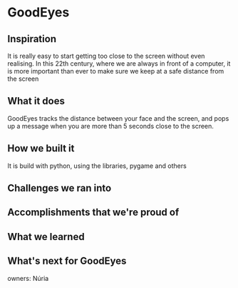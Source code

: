 # GoodEyes


## Inspiration
It is really easy to start getting too close to the screen without even realising. In this 22th century, where we are always in front of a computer, it is more important than ever to make sure we keep at a safe distance from the screen


## What it does
GoodEyes tracks the distance between your face and the screen, and pops up a message when you are more than 5 seconds close to the screen.

## How we built it
It is build with python, using the libraries, pygame and others

## Challenges we ran into


## Accomplishments that we're proud of

## What we learned

## What's next for GoodEyes

owners: Núria 
